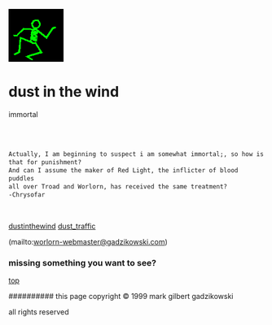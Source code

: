 ![dancer](assets/dancer.gif)

# dust in the wind



 immortal

![xparent](assets/xparent.gif)  


```
		
Actually, I am beginning to suspect i am somewhat immortal;, so how is
that for punishment?
And can I assume the maker of Red Light, the inflicter of blood puddles
all over Troad and Worlorn, has received the same treatment?
-Chrysofar
		
	
```

 





  [dustinthewind](dustinthewind.md)  [dust_traffic](dust_traffic.md) 

 (mailto:worlorn-webmaster@gadzikowski.com) 

 
### missing something you want to see?



 [top](#top) 

 
########## this page copyright © 1999 mark gilbert gadzikowski

 all rights reserved